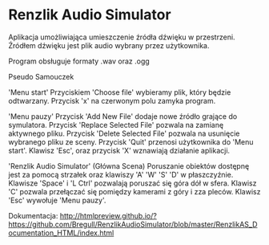 # Renzlik Audio Simulator

Aplikacja umożliwiająca umieszczenie źródła dźwięku w przestrzeni.
Źródłem dźwięku jest plik audio wybrany przez użytkownika.

Program obsługuje formaty .wav oraz .ogg


Pseudo Samouczek

'Menu start'
  Przyciskiem 'Choose file' wybieramy plik, który będzie odtwarzany. Przycisk 'x' na czerwonym polu zamyka program.
  
'Menu pauzy'
  Przycisk 'Add New File' dodaje nowe źródło grające do symulatora. Przycisk 'Replace Selected File' pozwala na zamianę aktywnego pliku. Przycisk 'Delete Selected File' pozwala na usunięcie wybranego pliku ze sceny. Przycisk 'Quit' przenosi użytkownika do 'Menu start'. Klawisz 'Esc', oraz przycisk 'X' wznawiają działanie aplikacji.
  
'Renzlik Audio Simulator' (Główna Scena)
  Poruszanie obiektów dostępnę jest za pomocą strzałek oraz klawiszy 'A' 'W' 'S' 'D' w płaszczyźnie. Klawisze 'Space' i 'L Ctrl' pozwalają poruszać się góra dół w sfera. Klawisz 'C' pozwala przełączać się pomiędzy kamerami z góry i zza pleców. Klawisz 'Esc' wywołuje 'Menu pauzy'.
  
  Dokumentacja:
    http://htmlpreview.github.io/?https://github.com/Bregull/RenzlikAudioSimulator/blob/master/RenzlikAS_Documentation_HTML/index.html
